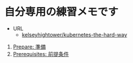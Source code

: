 # 自分専用の練習メモです


+ URL
  + [kelseyhightower/kubernetes-the-hard-way](https://github.com/kelseyhightower/kubernetes-the-hard-way)

1. [Prepare: 準備](./00_prepare.md)
1. [Prerequisites: 前提条件](./01-prerequisites.md)
